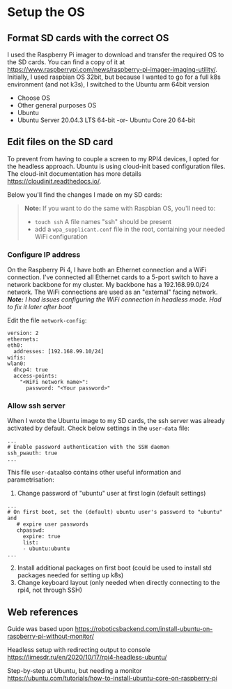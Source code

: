 # Setup the OS #
## Format SD cards with the correct OS ##
I used the Raspberry Pi imager to download and transfer the required OS to the SD cards. You can find a copy of it at https://www.raspberrypi.com/news/raspberry-pi-imager-imaging-utility/.
Initially, I used raspbian OS 32bit, but because I wanted to go for a full k8s environment (and not k3s), I switched to the Ubuntu arm 64bit version

* Choose OS
* Other general purposes OS
* Ubuntu
* Ubuntu Server 20.04.3 LTS 64-bit -or- Ubuntu Core 20 64-bit

## Edit files on the SD card ##
To prevent from having to couple a screen to my RPI4 devices, I opted for the headless approach. Ubuntu is using cloud-init based configuration files. The cloud-init documentation has more details https://cloudinit.readthedocs.io/.

Below you'll find the changes I made on my SD cards:

> **Note:** If you want to do the same with Raspbian OS, you'll need to:
>
> * `touch ssh` A file names "ssh" should be present
> * add a `wpa_supplicant.conf` file in the root, containing your needed WiFi configuration


### Configure IP address ###
On the Raspberry Pi 4, I have both an Ethernet connection and a WiFi connection. I've connected all Ethernet cards to a 5-port switch to have a network backbone for my cluster. My backbone has a 192.168.99.0/24 network. The WiFi connections are used as an "external" facing network.
***Note:** I had issues configuring the WiFi connection in headless mode. Had to fix it later after boot*

Edit the file `network-config`:

```
version: 2
ethernets:
eth0:
  addresses: [192.168.99.10/24]
wifis:
wlan0:
  dhcp4: true
  access-points:
	"<WiFi network name>":
	  password: "<Your password>"

```
### Allow ssh server ###
When I wrote the Ubuntu image to my SD cards, the ssh server was already activated by default. Check below settings in the `user-data` file:

```
...
# Enable password authentication with the SSH daemon
ssh_pwauth: true
...
```

This file `user-data`also contains other useful information and parametrisation:

1. Change password of "ubuntu" user at first login (default settings)

```
...
# On first boot, set the (default) ubuntu user's password to "ubuntu" and
   # expire user passwords
   chpasswd:
     expire: true
     list:
     - ubuntu:ubuntu
...
```

2. Install additional packages on first boot (could be used to install std packages needed for setting up k8s)
3. Change keyboard layout (only needed when directly connecting to the rpi4, not through SSH)

## Web references ##

Guide was based upon https://roboticsbackend.com/install-ubuntu-on-raspberry-pi-without-monitor/

Headless setup with redirecting output to console https://limesdr.ru/en/2020/10/17/rpi4-headless-ubuntu/

Step-by-step at Ubuntu, but needing a monitor https://ubuntu.com/tutorials/how-to-install-ubuntu-core-on-raspberry-pi
